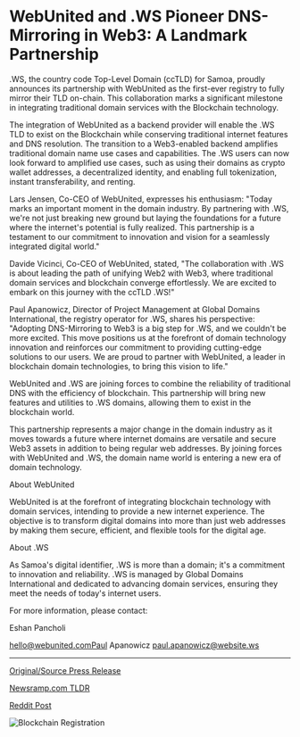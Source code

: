 # WebUnited and .WS Pioneer DNS-Mirroring in Web3: A Landmark Partnership

.WS, the country code Top-Level Domain (ccTLD) for Samoa, proudly announces its partnership with WebUnited as the first-ever registry to fully mirror their TLD on-chain. This collaboration marks a significant milestone in integrating traditional domain services with the Blockchain technology.

The integration of WebUnited as a backend provider will enable the .WS TLD to exist on the Blockchain while conserving traditional internet features and DNS resolution. The transition to a Web3-enabled backend amplifies traditional domain name use cases and capabilities. The .WS users can now look forward to amplified use cases, such as using their domains as crypto wallet addresses, a decentralized identity, and enabling full tokenization, instant transferability, and renting.

Lars Jensen, Co-CEO of WebUnited, expresses his enthusiasm: "Today marks an important moment in the domain industry. By partnering with .WS, we're not just breaking new ground but laying the foundations for a future where the internet's potential is fully realized. This partnership is a testament to our commitment to innovation and vision for a seamlessly integrated digital world."

Davide Vicinci, Co-CEO of WebUnited, stated, "The collaboration with .WS is about leading the path of unifying Web2 with Web3, where traditional domain services and blockchain converge effortlessly. We are excited to embark on this journey with the ccTLD .WS!"

Paul Apanowicz, Director of Project Management at Global Domains International, the registry operator for .WS, shares his perspective: "Adopting DNS-Mirroring to Web3 is a big step for .WS, and we couldn't be more excited. This move positions us at the forefront of domain technology innovation and reinforces our commitment to providing cutting-edge solutions to our users. We are proud to partner with WebUnited, a leader in blockchain domain technologies, to bring this vision to life."

WebUnited and .WS are joining forces to combine the reliability of traditional DNS with the efficiency of blockchain. This partnership will bring new features and utilities to .WS domains, allowing them to exist in the blockchain world.

This partnership represents a major change in the domain industry as it moves towards a future where internet domains are versatile and secure Web3 assets in addition to being regular web addresses. By joining forces with WebUnited and .WS, the domain name world is entering a new era of domain technology.

About WebUnited

WebUnited is at the forefront of integrating blockchain technology with domain services, intending to provide a new internet experience. The objective is to transform digital domains into more than just web addresses by making them secure, efficient, and flexible tools for the digital age.

About .WS

As Samoa's digital identifier, .WS is more than a domain; it's a commitment to innovation and reliability. .WS is managed by Global Domains International and dedicated to advancing domain services, ensuring they meet the needs of today's internet users.

For more information, please contact:

Eshan Pancholi

hello@webunited.comPaul Apanowicz paul.apanowicz@website.ws 

---

[Original/Source Press Release](https://blockchainwire.io/press-release/webunited-and-ws-pioneer-dns-mirroring-in-web3-a-landmark-partnership)
                    

[Newsramp.com TLDR](None) 



[Reddit Post](https://www.reddit.com/r/technology_press/comments/1avwzka/ws_and_webunited_partner_to_integrate_domain/) 



![Blockchain Registration](https://cdn.newsramp.app/blockchainwire/qrcode/242/13/cornR0LN.webp)